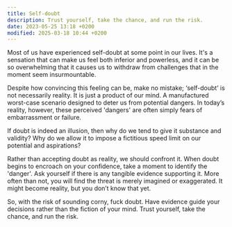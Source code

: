 ```yaml
---
title: Self-doubt
description: Trust yourself, take the chance, and run the risk.
date: 2023-05-25 13:18 +0200
modified: 2025-03-18 10:44 +0200
---
```


Most of us have experienced self-doubt at some point in our lives. It's a sensation that can make us feel both inferior and powerless, and it can be so overwhelming that it causes us to withdraw from challenges that in the moment seem insurmountable.

Despite how convincing this feeling can be, make no mistake; ‘self-doubt’ is not necessarily reality. It is just a product of our mind. A manufactured worst-case scenario designed to deter us from potential dangers. In today’s reality, however, these perceived 'dangers' are often simply fears of embarrassment or failure.

If doubt is indeed an illusion, then why do we tend to give it substance and validity? Why do we allow it to impose a fictitious speed limit on our potential and aspirations? 

Rather than accepting doubt as reality, we should confront it. When doubt begins to encroach on your confidence, take a moment to identify the 'danger'. Ask yourself if there is any tangible evidence supporting it. More often than not, you will find the threat is merely imagined or exaggerated. It might become reality, but you don’t know that yet.

So, with the risk of sounding corny, fuck doubt. Have evidence guide your decisions rather than the fiction of your mind. Trust yourself, take the chance, and run the risk.